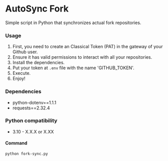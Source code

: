 # AutoSync Fork

Simple script in Python that synchronizes actual fork repositories.

### Usage 

1. First, you need to create an Classical Token (PAT) in the gateway of your Github user.
2. Ensure it has valid permissions to interact with all your repositories.
3. Install the dependencies.
4. Put your token at `.env` file with the name 'GITHUB_TOKEN'.
5. Execute.
6. Enjoy! 

### Dependencies

- python-dotenv==1.1.1
- requests==2.32.4

### Python compatibility

- 3.10 - X.X.X or X.XX

#### Command

```console
python fork-sync.py
```
